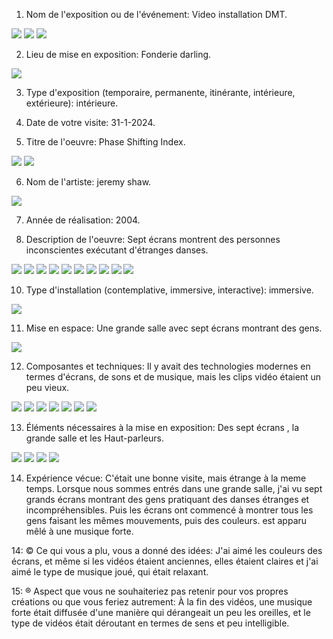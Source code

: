 1. Nom de l'exposition ou de l'événement: Video installation DMT.
<img src="/semaine-02/hy.jpg"> 
<img src="/semaine-02/Afiche de l'exposition 1.jpg"> 
<img src="/semaine-02/Afiche de l'exposition 2.jpg"> 

2. Lieu de mise en exposition: Fonderie darling.
<img src="/semaine-02/vous devant l'entrée de l'édifice.jpg"> 

3. Type d'exposition (temporaire, permanente, itinérante, intérieure, extérieure): intérieure.

4. Date de votre visite: 31-1-2024.

5. Titre de l'oeuvre: Phase Shifting Index.
<img src="/semaine-02/WhatsApp Image 2024-02-06 à 01.01.17_d32458e3.jpg">
<img src="/semaine-02/WhatsApp Image 2024-02-06 à 01.01.17_1d8b7bfd.jpg">

6. Nom de l'artiste: jeremy shaw.
<img src="/semaine-02/cartel.jpg">

7. Année de réalisation: 2004.

8. Description de l'oeuvre: Sept écrans montrent des personnes inconscientes exécutant d'étranges danses.
<img src="/semaine-02/cartel + diverses vues.jpg">
<img src="/semaine-02/vue d'ensemble de l'oeuvre 1.jpg">
<img src="/semaine-02/vue d'ensemble de l'oeuvre 3.jpg">
<img src="/semaine-02/vue d'ensemble de l'oeuvre 4.jpg">
<img src="/semaine-02/vue d'ensemble de l'oeuvre 5.jpg">
<img src="/semaine-02/vue d'ensemble de l'oeuvre 8.jpg">
<img src="/semaine-02/vue d'ensemble de l'oeuvre 9.jpg">
<img src="/semaine-02/vue d'ensemble de l'oeuvre 11.jpg">
<img src="/semaine-02/vue d'ensemble de l'oeuvre 12.jpg">
<img src="/semaine-02/vue d'ensemble de l'oeuvre 13.jpg">

10. Type d'installation (contemplative, immersive, interactive): immersive.
<img src="/semaine-02/vue parlante.jpg">

11. Mise en espace: Une grande salle avec sept écrans montrant des gens.
<img src="/semaine-02/cartel + diverses vues.jpg">

12. Composantes et techniques: Il y avait des technologies modernes en termes d'écrans, de sons et de musique, mais les clips vidéo étaient un peu vieux.
<img src="/semaine-02/WhatsApp Image 2024-02-06 à 01.01.17_8e8ab1d7.jpg">
<img src="/semaine-02/WhatsApp Image 2024-02-06 à 01.01.17_3dba058e.jpg">
<img src="/semaine-02/WhatsApp Image 2024-02-06 à 01.01.17_9d48b768.jpg">
<img src="/semaine-02/WhatsApp Image 2024-02-06 à 01.01.17_d1b386ae.jpg">
<img src="/semaine-02/WhatsApp Image 2024-02-06 à 01.01.17_36a94a67.jpg">
<img src="/semaine-02/WhatsApp Image 2024-02-06 à 01.01.17_5228f73a.jpg">
<img src="/semaine-02/WhatsApp Image 2024-02-06 à 01.01.17_9e2ce0f2.jpg">

13. Éléments nécessaires à la mise en exposition: Des sept écrans , la grande salle et les Haut-parleurs.
<img src="/semaine-02/WhatsApp Image 2024-02-06 à 01.52.33_0e53aaf4.jpg">
<img src="/semaine-02/WhatsApp Image 2024-02-06 à 01.52.33_192e766e.jpg">
<img src="/semaine-02/WhatsApp Image 2024-02-06 à 01.52.33_ea79dba3.jpg">
<img src="/semaine-02/WhatsApp Image 2024-02-06 à 01.52.33_72d62444.jpg">

14. Expérience vécue: C'était une bonne visite, mais étrange à la meme temps. Lorsque nous sommes entrés dans une grande salle, j'ai vu sept grands écrans montrant des gens pratiquant des danses étranges et incompréhensibles. Puis les écrans ont commencé à montrer tous les gens faisant les mêmes mouvements, puis des couleurs. est apparu mêlé à une musique forte.

14: © Ce qui vous a plu, vous a donné des idées: J'ai aimé les couleurs des écrans, et même si les vidéos étaient anciennes, elles étaient claires et j'ai aimé le type de musique joué, qui était relaxant.	

15: ® Aspect que vous ne souhaiteriez pas retenir pour vos propres créations ou que vous feriez autrement: À la fin des vidéos, une musique forte était diffusée d'une manière qui dérangeait un peu les oreilles, et le type de vidéos était déroutant en termes de sens et peu intelligible.

